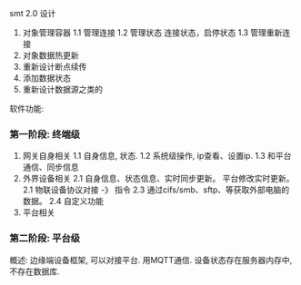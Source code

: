 smt 2.0 设计

1. 对象管理容器
	1.1 管理连接
	1.2 管理状态 连接状态，启停状态
	1.3 管理重新连接
2. 对象数据热更新
3. 重新设计断点续传
4. 添加数据状态
5. 重新设计数据源之类的

软件功能:

### 第一阶段: 终端级
1. 网关自身相关
   1.1 自身信息, 状态.
   1.2 系统级操作, ip查看、设置ip.
   1.3 和平台通信、同步信息
2. 外界设备相关
   2.1 自身信息、状态信息、实时同步更新。 平台修改实时更新。
   2.1 物联设备协议对接 -》 指令
   2.3 通过cifs/smb、sftp、等获取外部电脑的数据。
   2.4 自定义功能
3. 平台相关

### 第二阶段: 平台级
概述: 边缘端设备框架, 可以对接平台. 用MQTT通信.
设备状态存在服务器内存中, 不存在数据库. 